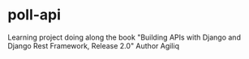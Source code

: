 # poll-api
Learning project doing along the book "Building APIs with Django and Django Rest Framework, Release 2.0" Author Agiliq
